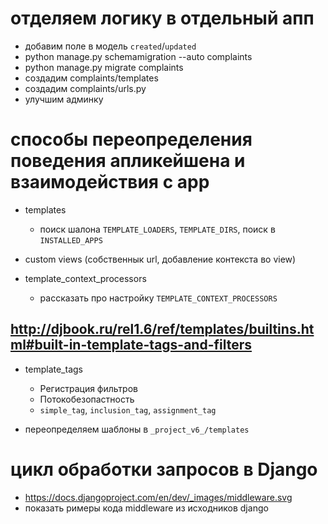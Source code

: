 # отделяем логику в отдельный апп #

* добавим поле в модель `created`/`updated`
* python manage.py schemamigration --auto complaints
* python manage.py migrate complaints
* создадим complaints/templates
* создадим complaints/urls.py
* улучшим админку


# способы переопределения поведения апликейшена и взаимодействия с app #

* templates
  * поиск шалона `TEMPLATE_LOADERS`, `TEMPLATE_DIRS`, поиск в `INSTALLED_APPS`

* custom views (собственнык url, добавление контекста во view)

* template_context_processors
  * рассказать про настройку `TEMPLATE_CONTEXT_PROCESSORS`

## http://djbook.ru/rel1.6/ref/templates/builtins.html#built-in-template-tags-and-filters ##
* template_tags
  * Регистрация фильтров
  * Потокобезопастность
  * `simple_tag`, `inclusion_tag`, `assignment_tag`

* переопределяем шаблоны в `_project_v6_/templates`

# цикл обработки запросов в Django #

* https://docs.djangoproject.com/en/dev/_images/middleware.svg
* показать римеры кода middleware из исходников django
